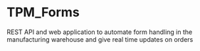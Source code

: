# TPM_Forms
REST API and web application to automate form handling in the manufacturing warehouse and give real time updates on orders
